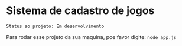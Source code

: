 <h1>Sistema de cadastro de jogos</h1>

`Status so projeto: Em desenvolvimento`

Para rodar esse projeto da sua maquina, poe favor digite:
`node app.js`